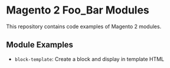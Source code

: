 # Magento 2 Foo_Bar Modules
This repository contains code examples of Magento 2 modules.

## Module Examples
* `block-template`: Create a block and display in template HTML
